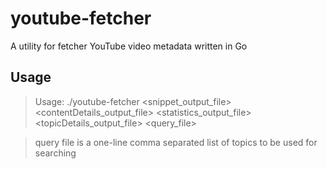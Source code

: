 # youtube-fetcher

A utility for fetcher YouTube video metadata written in Go

## Usage

> Usage: ./youtube-fetcher <snippet_output_file> <contentDetails_output_file> <statistics_output_file> <topicDetails_output_file> <query_file>

> query file is a one-line comma separated list of topics to be used for searching
